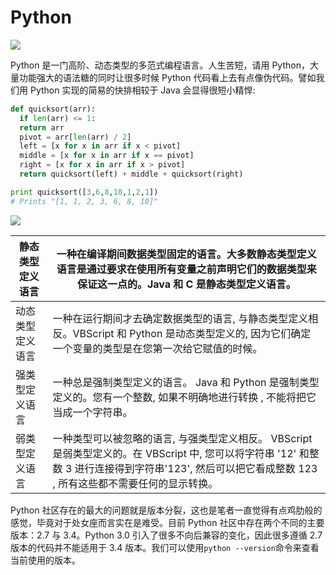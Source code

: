 # Python

![](https://realpython.com/learn/python-first-steps/images/pythonlogo.jpg)

Python 是一门高阶、动态类型的多范式编程语言。人生苦短，请用 Python，大量功能强大的语法糖的同时让很多时候 Python 代码看上去有点像伪代码。譬如我们用 Python 实现的简易的快排相较于 Java 会显得很短小精悍:

```py
def quicksort(arr):
  if len(arr) <= 1:
  return arr
  pivot = arr[len(arr) / 2]
  left = [x for x in arr if x < pivot]
  middle = [x for x in arr if x == pivot]
  right = [x for x in arr if x > pivot]
  return quicksort(left) + middle + quicksort(right)

print quicksort([3,6,8,10,1,2,1])
# Prints "[1, 1, 2, 3, 6, 8, 10]"
```

![](http://7xkt0f.com1.z0.glb.clouddn.com/%E6%97%A0%E6%A0%87%E9%A2%981.png)

| 静态类型定义语言 | 一种在编译期间数据类型固定的语言。大多数静态类型定义语言是通过要求在使用所有变量之前声明它们的数据类型来保证这一点的。Java 和 C 是静态类型定义语言。                                                    |
| ---------------- | ------------------------------------------------------------------------------------------------------------------------------------------------------------------------------------------------------- |
| 动态类型定义语言 | 一种在运行期间才去确定数据类型的语言, 与静态类型定义相反。VBScript 和 Python 是动态类型定义的, 因为它们确定一个变量的类型是在您第一次给它赋值的时候。                                                   |
| 强类型定义语言   | 一种总是强制类型定义的语言。 Java 和 Python 是强制类型定义的。您有一个整数, 如果不明确地进行转换 , 不能将把它当成一个字符串。                                                                           |
| 弱类型定义语言   | 一种类型可以被忽略的语言, 与强类型定义相反。 VBScript 是弱类型定义的。在 VBScript 中, 您可以将字符串 '12' 和整数 3 进行连接得到字符串'123', 然后可以把它看成整数 123 , 所有这些都不需要任何的显示转换。 |

Python 社区存在的最大的问题就是版本分裂，这也是笔者一直觉得有点鸡肋般的感觉，毕竟对于处女座而言实在是难受。目前 Python 社区中存在两个不同的主要版本：2.7 与 3.4。Python 3.0 引入了很多不向后兼容的变化，因此很多遵循 2.7 版本的代码并不能适用于 3.4 版本。我们可以使用`python --version`命令来查看当前使用的版本。
